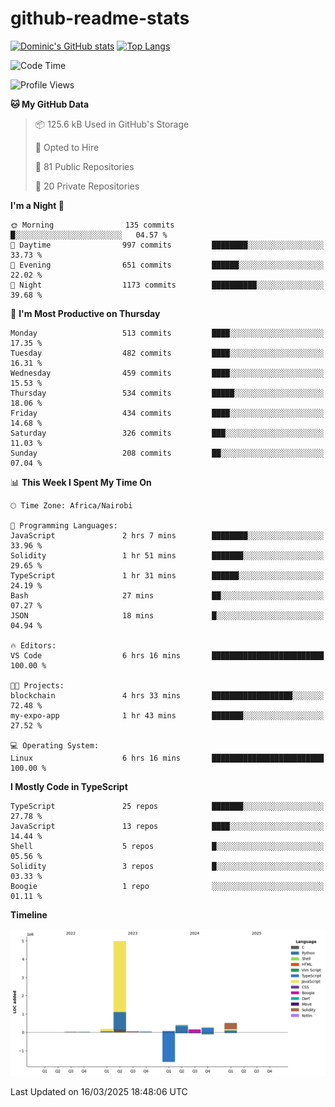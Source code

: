 # github-readme-stats
[![Dominic's GitHub stats](https://github-readme-stats.vercel.app/api?username=Domengo&show_icons=true)](https://github.com/anuraghazra/github-readme-stats)
[![Top Langs](https://github-readme-stats.vercel.app/api/top-langs/?username=Domengo&show_icons=true)](https://github.com/Domengo/github-readme-stats)

<!--START_SECTION:waka-->
![Code Time](http://img.shields.io/badge/Code%20Time-1%2C047%20hrs%2040%20mins-blue)

![Profile Views](http://img.shields.io/badge/Profile%20Views-1-blue)

**🐱 My GitHub Data** 

> 📦 125.6 kB Used in GitHub's Storage 
 > 
> 💼 Opted to Hire
 > 
> 📜 81 Public Repositories 
 > 
> 🔑 20 Private Repositories 
 > 
**I'm a Night 🦉** 

```text
🌞 Morning                135 commits         █░░░░░░░░░░░░░░░░░░░░░░░░   04.57 % 
🌆 Daytime                997 commits         ████████░░░░░░░░░░░░░░░░░   33.73 % 
🌃 Evening                651 commits         ██████░░░░░░░░░░░░░░░░░░░   22.02 % 
🌙 Night                  1173 commits        ██████████░░░░░░░░░░░░░░░   39.68 % 
```
📅 **I'm Most Productive on Thursday** 

```text
Monday                   513 commits         ████░░░░░░░░░░░░░░░░░░░░░   17.35 % 
Tuesday                  482 commits         ████░░░░░░░░░░░░░░░░░░░░░   16.31 % 
Wednesday                459 commits         ████░░░░░░░░░░░░░░░░░░░░░   15.53 % 
Thursday                 534 commits         █████░░░░░░░░░░░░░░░░░░░░   18.06 % 
Friday                   434 commits         ████░░░░░░░░░░░░░░░░░░░░░   14.68 % 
Saturday                 326 commits         ███░░░░░░░░░░░░░░░░░░░░░░   11.03 % 
Sunday                   208 commits         ██░░░░░░░░░░░░░░░░░░░░░░░   07.04 % 
```


📊 **This Week I Spent My Time On** 

```text
🕑︎ Time Zone: Africa/Nairobi

💬 Programming Languages: 
JavaScript               2 hrs 7 mins        ████████░░░░░░░░░░░░░░░░░   33.96 % 
Solidity                 1 hr 51 mins        ███████░░░░░░░░░░░░░░░░░░   29.65 % 
TypeScript               1 hr 31 mins        ██████░░░░░░░░░░░░░░░░░░░   24.19 % 
Bash                     27 mins             ██░░░░░░░░░░░░░░░░░░░░░░░   07.27 % 
JSON                     18 mins             █░░░░░░░░░░░░░░░░░░░░░░░░   04.94 % 

🔥 Editors: 
VS Code                  6 hrs 16 mins       █████████████████████████   100.00 % 

🐱‍💻 Projects: 
blockchain               4 hrs 33 mins       ██████████████████░░░░░░░   72.48 % 
my-expo-app              1 hr 43 mins        ███████░░░░░░░░░░░░░░░░░░   27.52 % 

💻 Operating System: 
Linux                    6 hrs 16 mins       █████████████████████████   100.00 % 
```

**I Mostly Code in TypeScript** 

```text
TypeScript               25 repos            ███████░░░░░░░░░░░░░░░░░░   27.78 % 
JavaScript               13 repos            ████░░░░░░░░░░░░░░░░░░░░░   14.44 % 
Shell                    5 repos             █░░░░░░░░░░░░░░░░░░░░░░░░   05.56 % 
Solidity                 3 repos             █░░░░░░░░░░░░░░░░░░░░░░░░   03.33 % 
Boogie                   1 repo              ░░░░░░░░░░░░░░░░░░░░░░░░░   01.11 % 
```



**Timeline**

![Lines of Code chart](https://raw.githubusercontent.com/Domengo/Domengo/main/assets/bar_graph.png)


 Last Updated on 16/03/2025 18:48:06 UTC
<!--END_SECTION:waka-->


